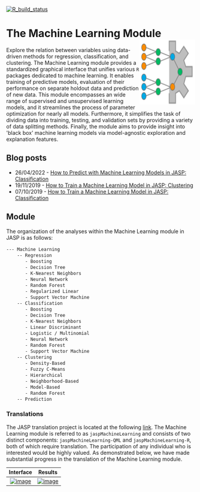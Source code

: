 [![R_build_status](https://github.com/jasp-stats/jaspMachineLearning/workflows/unit-tests/badge.svg)](https://github.com/jasp-stats/jaspMachineLearning/actions)

# The Machine Learning Module <img src='https://github.com/jasp-stats/jaspMachineLearning/raw/master/inst/icons/analysis-ml-ribbon.svg' width='149' height='173' align='right'/>

Explore the relation between variables using data-driven methods for regression, classification, and clustering. The Machine Learning module provides a standardized graphical interface that unifies various `R` packages dedicated to machine learning. It enables training of predictive models, evaluation of their performance on separate holdout data and prediction of new data. This module encompasses an wide range of supervised and unsupervised learning models, and it streamlines the process of parameter optimization for nearly all models. Furthermore, it simplifies the task of dividing data into training, testing, and validation sets by providing a variety of data splitting methods. Finally, the module aims to provide insight into 'black box' machine learning models via model-agnostic exploration and explanation features.

## Blog posts

- 26/04/2022 - [How to Predict with Machine Learning Models in JASP: Classification](https://jasp-stats.org/2022/04/26/how-to-predict-with-machine-learning-models-in-jasp-classification/)
- 19/11/2019 - [How to Train a Machine Learning Model in JASP: Clustering](https://jasp-stats.org/2019/11/19/how-to-train-a-machine-learning-model-in-jasp-clustering/)
- 07/10/2019 - [How to Train a Machine Learning Model in JASP: Classification](https://jasp-stats.org/2019/10/07/how-to-train-a-machine-learning-model-in-jasp-classification/)

## Module

The organization of the analyses within the Machine Learning module in JASP is as follows:

```
--- Machine Learning
    -- Regression
       - Boosting
       - Decision Tree
       - K-Nearest Neighbors
       - Neural Network
       - Random Forest
       - Regularized Linear
       - Support Vector Machine
    -- Classification
       - Boosting
       - Decision Tree
       - K-Nearest Neighbors
       - Linear Discriminant
       - Logistic / Multinomial
       - Neural Network
       - Random Forest
       - Support Vector Machine
    -- Clustering
       - Density-Based
       - Fuzzy C-Means
       - Hierarchical
       - Neighborhood-Based
       - Model-Based
       - Random Forest
    -- Prediction
```

### Translations

The JASP translation project is located at the following [link](https://hosted.weblate.org/projects/jasp/). The Machine Learning module is referred to as `jaspMachineLearning` and consists of two distinct components: `jaspMachineLearning-QML` and `jaspMachineLearning-R`, both of which require translation. The participation of any individual who is interested would be highly valued. As demonstrated below, we have made substantial progress in the translation of the Machine Learning module.

| Interface | Results |
| :---: | :---: |
| [![image](https://hosted.weblate.org/widgets/jasp/-/jaspmachinelearning-qml/multi-auto.svg)](https://hosted.weblate.org/engage/jasp/) | [![image](https://hosted.weblate.org/widgets/jasp/-/jaspmachinelearning-r/multi-auto.svg)](https://hosted.weblate.org/engage/jasp/) |
